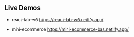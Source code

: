 ## Live Demos
- react-lab-w6 
https://react-lab-w6.netlify.app/

- mini-ecommerce 
https://mini-ecommerce-bas.netlify.app/